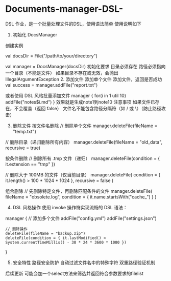# Documents-manager-DSL-
DSL 作业，是一个批量处理文件的DSL，使用语法简单
使用说明如下

1. 初始化 DocsManager

创建实例

val docsDir = File("/path/to/your/directory")


val manager = DocsManager(docsDir)
初始化要求
目录必须存在
路径必须指向一个目录（不能是文件）
如果目录不存在或无效，会抛出 IllegalArgumentException
2. 添加文件
添加单个文件
添加文件，返回是否成功
val success = manager.addFile("report.txt")

或者使用 DSL 风格批量添加文件
manager {
    for(i in 1 util 10)
        addFile("notes$i.md")
}
效果就是生成note1到note10
注意事项
如果文件已存在，不会覆盖（返回 false）
文件名不能包含路径分隔符（如 / 或 \）（防止路径攻击）

3. 删除文件
按文件名删除
// 删除单个文件
manager.deleteFile(fileName = "temp.txt")

// 删除目录（递归删除所有内容）
manager.deleteFile(fileName = "old_data", recursive = true)

按条件删除
// 删除所有 .tmp 文件（递归）
manager.deleteFile(condition = { it.extension == "tmp" })


// 删除大于 100MB 的文件（仅当前目录）
manager.deleteFile(
    condition = { it.length() > 100 * 1024 * 1024 },
    recursive = false
)

组合删除
// 先删除特定文件，再删除匹配条件的文件
manager.deleteFile(
    fileName = "obsolete.log",
    condition = { it.name.startsWith("cache_") }
)

4. DSL 风格操作
使用 invoke 操作符实现流畅的 DSL 语法：

manager {
    // 添加多个文件
    addFile("config.yml")
    addFile("settings.json")
    
    // 删除操作
    deleteFile(fileName = "backup.zip")
    deleteFile(condition = { it.lastModified() < System.currentTimeMillis() - 30 * 24 * 3600 * 1000 })
}

5. 安全特性
路径安全防护
自动过滤文件名中的特殊字符
双重路径验证机制

后续更新
可能会加一个select方法来筛选并返回符合参数要求的filelist
